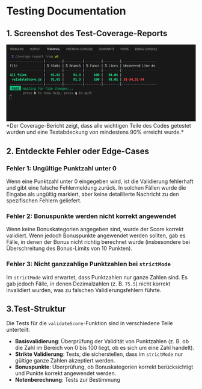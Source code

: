 # Testing Documentation

## 1. Screenshot des Test-Coverage-Reports 


<img src="https://github.com/hitze11/testing-ha/blob/master/src/test.png"/>
*Der Coverage-Bericht zeigt, dass alle wichtigen Teile des Codes getestet wurden und eine Testabdeckung von mindestens 90% erreicht wurde.*

## 2. Entdeckte Fehler oder Edge-Cases

### Fehler 1: Ungültige Punktzahl unter 0
Wenn eine Punktzahl unter 0 eingegeben wird, ist die Validierung fehlerhaft und gibt eine falsche Fehlermeldung zurück. In solchen Fällen wurde die Eingabe als ungültig markiert, aber keine detaillierte Nachricht zu den spezifischen Fehlern geliefert.

### Fehler 2: Bonuspunkte werden nicht korrekt angewendet
Wenn keine Bonuskategorien angegeben sind, wurde der Score korrekt validiert. Wenn jedoch Bonuspunkte angewendet werden sollten, gab es Fälle, in denen der Bonus nicht richtig berechnet wurde (insbesondere bei Überschreitung des Bonus-Limits von 10 Punkten).

### Fehler 3: Nicht ganzzahlige Punktzahlen bei `strictMode`
Im `strictMode` wird erwartet, dass Punktzahlen nur ganze Zahlen sind. Es gab jedoch Fälle, in denen Dezimalzahlen (z. B. `75.5`) nicht korrekt invalidiert wurden, was zu falschen Validierungsfehlern führte.

## 3.Test-Struktur

Die Tests für die `validateScore`-Funktion sind in verschiedene Teile unterteilt:

- **Basisvalidierung**: Überprüfung der Validität von Punktzahlen (z. B. ob die Zahl im Bereich von 0 bis 100 liegt, ob es sich um eine Zahl handelt).
- **Strikte Validierung**: Tests, die sicherstellen, dass im `strictMode` nur gültige ganze Zahlen akzeptiert werden.
- **Bonuspunkte**: Überprüfung, ob Bonuskategorien korrekt berücksichtigt und Punkte korrekt angewendet werden.
- **Notenberechnung**: Tests zur Bestimmung
